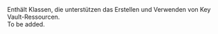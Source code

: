 <Namespace Name="Microsoft.Azure.KeyVault">
  <Docs>
    <summary>Enthält Klassen, die unterstützen das Erstellen und Verwenden von Key Vault-Ressourcen.</summary> 
    <remarks>To be added.</remarks>
  </Docs>
</Namespace>
